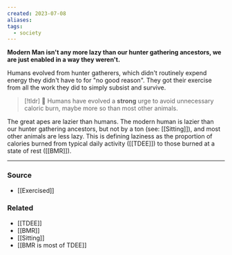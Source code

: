 ```yaml
---
created: 2023-07-08
aliases: 
tags:
  - society
---
```

**Modern Man isn't any more lazy than our hunter gathering ancestors, we are just enabled in a way they weren't.**

Humans evolved from hunter gatherers, which didn't routinely expend energy they didn't have to for "no good reason". They got their exercise from all the work they did to simply subsist and survive. 

> [!tldr] 🔑 Humans have evolved a **strong** urge to avoid unnecessary caloric burn, maybe more so than most other animals.

The great apes are lazier than humans. The modern human is lazier than our hunter gathering ancestors, but not by a ton (see: [[Sitting]]), and most other animals are less lazy. This is defining laziness as the proportion of calories burned from typical daily activity ([[TDEE]]) to those burned at a state of rest ([[BMR]]).

---

### Source
- [[Exercised]]

### Related
- [[TDEE]] 
- [[BMR]] 
- [[Sitting]]
- [[BMR is most of TDEE]]
